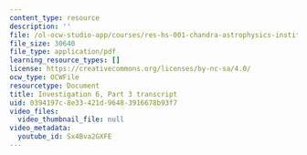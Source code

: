 ```yaml
---
content_type: resource
description: ''
file: /ol-ocw-studio-app/courses/res-hs-001-chandra-astrophysics-institute/Sx4Bva2GXFE_transcript.pdf
file_size: 30640
file_type: application/pdf
learning_resource_types: []
license: https://creativecommons.org/licenses/by-nc-sa/4.0/
ocw_type: OCWFile
resourcetype: Document
title: Investigation 6, Part 3 transcript
uid: 0394197c-8e33-421d-9648-3916678b93f7
video_files:
  video_thumbnail_file: null
video_metadata:
  youtube_id: Sx4Bva2GXFE
---
```

